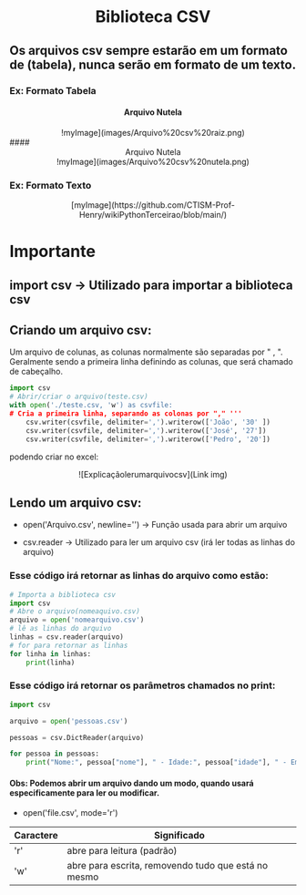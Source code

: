 # <center>Biblioteca CSV</center>

## Os arquivos csv sempre estarão em um formato de (tabela), nunca serão em formato de um texto.

### Ex: Formato Tabela

#### <center> Arquivo Nutela </center>
<center>!myImage](images/Arquivo%20csv%20raiz.png)</center>
#### <center> Arquivo Nutela </center>
<center>!myImage](images/Arquivo%20csv%20nutela.png)</center>

### Ex: Formato Texto

<center>[myImage](https://github.com/CTISM-Prof-Henry/wikiPythonTerceirao/blob/main/)</center>

# Importante

## import csv -> Utilizado para importar a biblioteca csv


## Criando um arquivo csv:

Um arquivo de colunas, as colunas normalmente são separadas por " , ". Geralmente sendo a primeira linha definindo as colunas, que será chamado de cabeçalho.

```python
import csv
# Abrir/criar o arquivo(teste.csv)
with open('./teste.csv, 'w') as csvfile:
# Cria a primeira linha, separando as colonas por "," '''
    csv.writer(csvfile, delimiter=',').writerow(['João', '30' ])
    csv.writer(csvfile, delimiter=',').writerow(['José', '27'])
    csv.writer(csvfile, delimiter=',').writerow(['Pedro', '20'])
```
podendo criar no excel:
<center> ![Explicaçãolerumarquivocsv](Link img)</center>

## Lendo um arquivo csv:

 * open('Arquivo.csv', newline='') -> Função usada para abrir um arquivo

* csv.reader -> Utilizado para ler um arquivo csv (irá ler todas as linhas do arquivo)

### Esse código irá retornar as linhas do arquivo como estão:

```python
# Importa a biblioteca csv 
import csv
# Abre o arquivo(nomeaquivo.csv)
arquivo = open('nomearquivo.csv')
# lê as linhas do arquivo
linhas = csv.reader(arquivo)
# for para retornar as linhas
for linha in linhas:
    print(linha)
```

### Esse código irá retornar os parâmetros chamados no print:

~~~~python
import csv

arquivo = open('pessoas.csv')

pessoas = csv.DictReader(arquivo)

for pessoa in pessoas:
    print("Nome:", pessoa["nome"], " - Idade:", pessoa["idade"], " - Email:", pessoa["email"])
~~~~

#### Obs: Podemos abrir um arquivo dando um modo, quando usará especificamente para ler ou modificar. 
* open('file.csv', mode='r')

Caractere | Significado
----------|----------------------------
'r'       |  abre para leitura (padrão)
'w'       | abre para escrita, removendo tudo que está no mesmo
